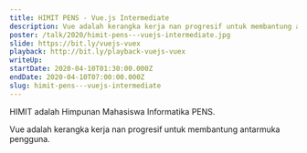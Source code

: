 ```yaml
---
title: HIMIT PENS - Vue.js Intermediate
description: Vue adalah kerangka kerja nan progresif untuk membantung antarmuka pengguna.
poster: /talk/2020/himit-pens---vuejs-intermediate.jpg
slide: https://bit.ly/vuejs-vuex
playback: http://bit.ly/playback-vuejs-vuex
writeUp: 
startDate: 2020-04-10T01:30:00.000Z
endDate: 2020-04-10T07:00:00.000Z
slug: himit-pens---vuejs-intermediate
---
```


HIMIT adalah Himpunan Mahasiswa Informatika PENS.

Vue adalah kerangka kerja nan progresif untuk membantung antarmuka pengguna.
